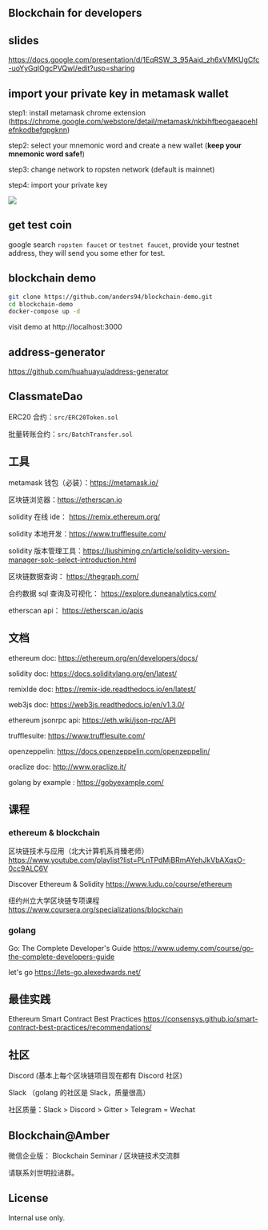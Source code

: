 ## Blockchain for developers

## slides

https://docs.google.com/presentation/d/1EqRSW_3_95Aaid_zh6xVMKUgCfc-uoYyGqlOgcPVQwI/edit?usp=sharing

## import your private key in metamask wallet

step1: install metamask chrome extension (https://chrome.google.com/webstore/detail/metamask/nkbihfbeogaeaoehlefnkodbefgpgknn)

step2: select your mnemonic word and create a new wallet (**keep your mnemonic word safe!**)

step3: change network to ropsten network (default is mainnet)

step4: import your private key

![](https://cdn.liushiming.cn/img/20201211154008.png)

## get test coin

google search `ropsten faucet` or `testnet faucet`, provide your testnet address, they will send you some ether for test. 

## blockchain demo

```bash
git clone https://github.com/anders94/blockchain-demo.git
cd blockchain-demo
docker-compose up -d
```

visit demo at http://localhost:3000

## address-generator

https://github.com/huahuayu/address-generator

## ClassmateDao

ERC20 合约：`src/ERC20Token.sol`

批量转账合约：`src/BatchTransfer.sol`

## 工具

metamask 钱包（必装）：https://metamask.io/

区块链浏览器：https://etherscan.io

solidity 在线 ide： https://remix.ethereum.org/

solidity 本地开发：https://www.trufflesuite.com/

solidity 版本管理工具：https://liushiming.cn/article/solidity-version-manager-solc-select-introduction.html

区块链数据查询： https://thegraph.com/

合约数据 sql 查询及可视化： https://explore.duneanalytics.com/

etherscan api： https://etherscan.io/apis

## 文档

ethereum doc: https://ethereum.org/en/developers/docs/

solidity doc: https://docs.soliditylang.org/en/latest/

remixIde doc: https://remix-ide.readthedocs.io/en/latest/

web3js doc: https://web3js.readthedocs.io/en/v1.3.0/

ethereum jsonrpc api: https://eth.wiki/json-rpc/API

trufflesuite: https://www.trufflesuite.com/

openzeppelin: https://docs.openzeppelin.com/openzeppelin/

oraclize doc: http://www.oraclize.it/

golang by example : https://gobyexample.com/

## 课程

### ethereum & blockchain

区块链技术与应用（北大计算机系肖臻老师）https://www.youtube.com/playlist?list=PLnTPdMjBRmAYehJkVbAXqxO-0cc9ALC6V

Discover Ethereum & Solidity https://www.ludu.co/course/ethereum

纽约州立大学区块链专项课程 https://www.coursera.org/specializations/blockchain

### golang

Go: The Complete Developer's Guide https://www.udemy.com/course/go-the-complete-developers-guide

let's go https://lets-go.alexedwards.net/

## 最佳实践

Ethereum Smart Contract Best Practices https://consensys.github.io/smart-contract-best-practices/recommendations/

## 社区

Discord (基本上每个区块链项目现在都有 Discord 社区)

Slack （golang 的社区是 Slack，质量很高）

社区质量：Slack > Discord > Gitter > Telegram = Wechat

## Blockchain@Amber

微信企业版：
Blockchain Seminar / 区块链技术交流群

请联系刘世明拉进群。

## License

Internal use only.
